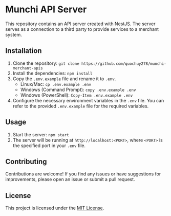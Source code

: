 # Munchi API Server

This repository contains an API server created with NestJS. The server serves as a connection to a third party to provide services to a merchant system.

## Installation

1. Clone the repository: `git clone https://github.com/quochuy278/munchi-merchant-apis`
2. Install the dependencies: `npm install`
3. Copy the `.env.example` file and rename it to `.env`.
   - Linux/Mac: `cp .env.example .env`
   - Windows (Command Prompt): `copy .env.example .env`
   - Windows (PowerShell): `Copy-Item .env.example .env`
4. Configure the necessary environment variables in the `.env` file. You can refer to the provided `.env.example` file for the required variables.

## Usage

1. Start the server: `npm start`
2. The server will be running at `http://localhost:<PORT>`, where `<PORT>` is the specified port in your `.env` file.

## Contributing

Contributions are welcome! If you find any issues or have suggestions for improvements, please open an issue or submit a pull request.

## License

This project is licensed under the [MIT License](LICENSE).
